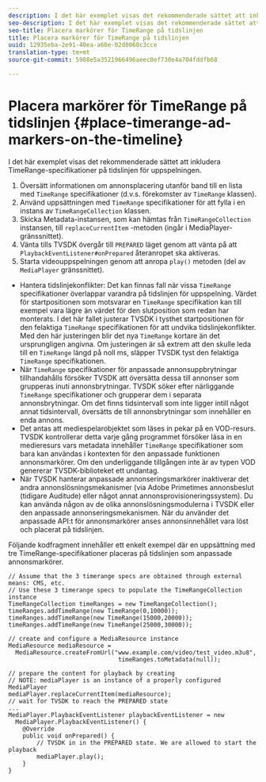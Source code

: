 ```yaml
---
description: I det här exemplet visas det rekommenderade sättet att inkludera TimeRange-specifikationer på tidslinjen för uppspelningen.
seo-description: I det här exemplet visas det rekommenderade sättet att inkludera TimeRange-specifikationer på tidslinjen för uppspelningen.
seo-title: Placera markörer för TimeRange på tidslinjen
title: Placera markörer för TimeRange på tidslinjen
uuid: 12935eba-2e91-40ea-a60e-02d0060c3cce
translation-type: tm+mt
source-git-commit: 5908e5a3521966496aeec0ef730e4a704fddfb68

---
```



# Placera markörer för TimeRange på tidslinjen {#place-timerange-ad-markers-on-the-timeline}

I det här exemplet visas det rekommenderade sättet att inkludera TimeRange-specifikationer på tidslinjen för uppspelningen.

1. Översätt informationen om annonsplacering utanför band till en lista med `TimeRange` specifikationer (d.v.s. förekomster av `TimeRange` klassen).
1. Använd uppsättningen med `TimeRange` specifikationer för att fylla i en instans av `TimeRangeCollection` klassen.
1. Skicka Metadata-instansen, som kan hämtas från `TimeRangeCollection` instansen, till `replaceCurrentItem` -metoden (ingår i MediaPlayer-gränssnittet).
1. Vänta tills TVSDK övergår till `PREPARED` läget genom att vänta på att `PlaybackEventListener#onPrepared` återanropet ska aktiveras.
1. Starta videouppspelningen genom att anropa `play()` metoden (del av `MediaPlayer` gränssnittet).

* Hantera tidslinjekonflikter: Det kan finnas fall när vissa `TimeRange` specifikationer överlappar varandra på tidslinjen för uppspelning. Värdet för startpositionen som motsvarar en `TimeRange` specifikation kan till exempel vara lägre än värdet för den slutposition som redan har monterats. I det här fallet justerar TVSDK i tysthet startpositionen för den felaktiga `TimeRange` specifikationen för att undvika tidslinjekonflikter. Med den här justeringen blir det nya `TimeRange` kortare än det ursprungligen angivna. Om justeringen är så extrem att den skulle leda till en `TimeRange` längd på noll ms, släpper TVSDK tyst den felaktiga `TimeRange` specifikationen.
* När `TimeRange` specifikationer för anpassade annonsuppbrytningar tillhandahålls försöker TVSDK att översätta dessa till annonser som grupperas inuti annonsbrytningar. TVSDK söker efter närliggande `TimeRange` specifikationer och grupperar dem i separata annonsbrytningar. Om det finns tidsintervall som inte ligger intill något annat tidsintervall, översätts de till annonsbrytningar som innehåller en enda annons.
* Det antas att mediespelarobjektet som läses in pekar på en VOD-resurs. TVSDK kontrollerar detta varje gång programmet försöker läsa in en medieresurs vars metadata innehåller `TimeRange` specifikationer som bara kan användas i kontexten för den anpassade funktionen annonsmarkörer. Om den underliggande tillgången inte är av typen VOD genererar TVSDK-biblioteket ett undantag.
* När TVSDK hanterar anpassade annonseringsmarkörer inaktiverar det andra annonslösningsmekanismer (via Adobe Primetimes annonsbeslut (tidigare Auditude) eller något annat annonsprovisioneringssystem). Du kan använda någon av de olika annonslösningsmodulerna i TVSDK eller den anpassade annonseringsmekanismen. När du använder det anpassade API:t för annonsmarkörer anses annonsinnehållet vara löst och placerat på tidslinjen.

Följande kodfragment innehåller ett enkelt exempel där en uppsättning med tre TimeRange-specifikationer placeras på tidslinjen som anpassade annonsmarkörer.

```java>
// Assume that the 3 timerange specs are obtained through external means: CMS, etc. 
// Use these 3 timerange specs to populate the TimeRangeCollection instance 
TimeRangeCollection timeRanges = new TimeRangeCollection();  
timeRanges.addTimeRange(new TimeRange(0,10000)); 
timeRanges.addTimeRange(new TimeRange(15000,20000)); 
timeRanges.addTimeRange(new TimeRange(25000,30000)); 
 
// create and configure a MediaResource instance 
MediaResource mediaResource =  
  MediaResource.createFromUrl("www.example.com/video/test_video.m3u8",  
                               timeRanges.toMetadata(null)); 
 
// prepare the content for playback by creating 
// NOTE: mediaPlayer is an instance of a properly configured MediaPlayer  
mediaPlayer.replaceCurrentItem(mediaResource); 
// wait for TVSDK to reach the PREPARED state 
... 
MediaPlayer.PlaybackEventListener playbackEventListener = new 
  MediaPlayer.PlaybackEventListener() { 
    @Override 
    public void onPrepared() { 
        // TVSDK in in the PREPARED state. We are allowed to start the playback  
        mediaPlayer.play(); 
    } 
} 
```
